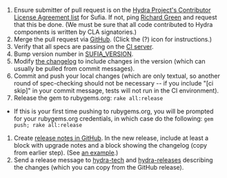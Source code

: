 1. Ensure submitter of pull request is on the [Hydra Project's Contributor License Agreement list](https://wiki.duraspace.org/x/UofvAQ) for Sufia.  If not, ping [Richard Green](mailto:legal@projecthydra.org) and request that this be done. (We must be sure that all code contributed to Hydra components is written by CLA signatories.)
1. Merge the pull request via [GitHub](https://github.com/projecthydra/sufia/pulls). (Click the (?) icon for instructions.)
1. Verify that all specs are passing on the [CI server](http://travis-ci.org/projecthydra/sufia).
1. Bump version number in [SUFIA_VERSION](https://github.com/projecthydra/sufia/blob/master/SUFIA_VERSION).
1. Modify [the changelog](https://github.com/projecthydra/sufia/blob/master/History.md) to include changes in the version (which can usually be pulled from commit messages).
1. Commit and push your local changes (which are only textual, so another round of spec-checking should not be necessary -- if you include "[ci skip]" in your commit message, tests will not run in the CI environment).
1. Release the gem to rubygems.org: `rake all:release`
  * If this is your first time pushing to rubygems.org, you will be prompted for your rubygems.org credentials, in which case do the following: `gem push; rake all:release`
1. Create [release notes in GitHub](https://github.com/projecthydra/sufia/releases). In the new release, include at least a block with upgrade notes and a block showing the changelog (copy from earlier step). (See [an example](https://github.com/projecthydra/sufia/releases/tag/v3.6.1).)
1. Send a release message to [hydra-tech](mailto:hydra-tech@googlegroups.com) and [hydra-releases](mailto:hydra-releases@googlegroups.com) describing the changes (which you can copy from the GitHub release).

